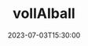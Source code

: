 ---
title: "vollAIball"
tags: ["AI", "Reinforcement Learning", "Unity3D", "Prolog"]
type: "project"
summary: Agents learning volleyball in a Unity3D environment, using Reinforcement Learning and with a Prolog Narrator.
githuburl: "https://github.com/gianfrancodemarco/vollAIball"
weight: 3
date:  2023-07-03T15:30:00
---